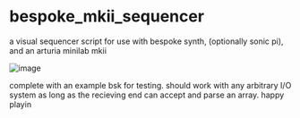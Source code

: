 # bespoke_mkii_sequencer
a visual sequencer script for use with bespoke synth, (optionally sonic pi), and an arturia minilab mkii

![image](https://user-images.githubusercontent.com/79169638/199831845-3c9067d1-39c8-4f38-a9ea-139321dda0a1.png)

complete with an example bsk for testing. should work with any arbitrary I/O system as long as the recieving end can accept and parse an array. happy playin
